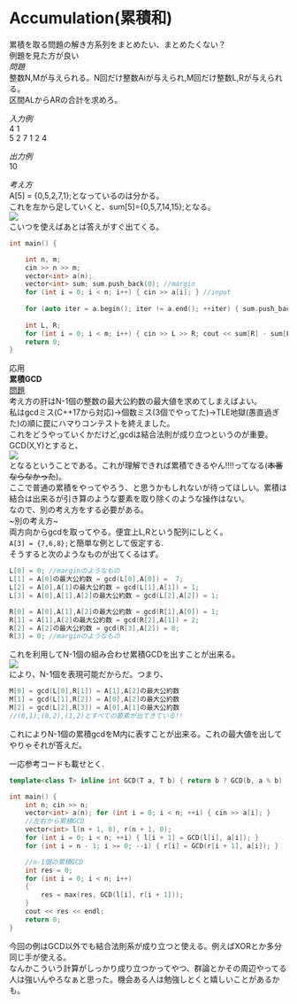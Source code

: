 # Accumulation(累積和)
累積を取る問題の解き方系列をまとめたい、まとめたくない？  
例題を見た方が良い  
_問題_  
整数N,Mが与えられる。N回だけ整数Aiが与えられ,M回だけ整数L,Rが与えられる。  
区間ALからARの合計を求めろ。  


_入力例_  
4 1  
5 2 7 1
2 4

_出力例_  
10

_考え方_  
A[5] = {0,5,2,7,1};となっているのは分かる。  
これを左から足していくと、sum[5]={0,5,7,14,15};となる。  
<img src = "https://latex.codecogs.com/gif.latex?sum[R]&space;-&space;sum[L-1]">   
こいつを使えばあとは答えがすぐ出てくる。

~~~cpp
int main() {

	int n, m;
	cin >> n >> m;
	vector<int> a(n);
	vector<int> sum; sum.push_back(0); //margin
	for (int i = 0; i < n; i++) { cin >> a[i]; } //input
	
	for (auto iter = a.begin(); iter != a.end(); ++iter) { sum.push_back(accumulate(a.begin(), iter+1, 0)); } //累積和
	
	int L, R;
	for (int i = 0; i < m; i++) { cin >> L >> R; cout << sum[R] - sum[L - 1] << endl; }//答え
	return 0;
}
~~~

応用  
__累積GCD__  
[問題](https://atcoder.jp/contests/abc125/tasks/abc125_c)  
考え方の肝はN-1個の整数の最大公約数の最大値を求めてしまえばよい。  
私はgcdミス(C++17から対応)->個数ミス(3個でやってた)->TLE地獄(愚直過ぎた)の順に罠にハマりコンテストを終えました。  
これをどうやっていくかだけど,gcdは結合法則が成り立つというのが重要。  
GCD(X,Y)とすると、  
<img src = "https://latex.codecogs.com/gif.latex?GCD(GCD(X,Y),Z)&space;=&space;GCD(X,GCD(Y,Z))">  
となるということである。これが理解できれば累積できるやん!!!!ってなる(~~本番ならなかった~~)。  
ここで普通の累積をやってやろう、と思うかもしれないが待ってほしい。累積は結合は出来るが引き算のような要素を取り除くのような操作はない。  
なので、別の考え方をする必要がある。  
~別の考え方~  
両方向からgcdを取ってやる。便宜上L,Rという配列にしとく。  
`A[3] = {7,6,8};`と簡単な例として仮定する.  
そうすると次のようなものが出てくるはず。
~~~cpp
L[0] = 0; //marginのようなもの
L[1] = A[0]の最大公約数 = gcd(L[0],A[0]) =  7;
L[2] = A[0],A[1]の最大公約数 = gcd(L[1],A[1]) = 1;
L[3] = A[0],A[1],A[2]の最大公約数 = gcd(L[2],A[2]) = 1;

R[0] = A[0],A[1],A[2]の最大公約数 = gcd(R[1],A[0]) = 1;
R[1] = A[1],A[2]の最大公約数 = gcd(R[2],A[1]) = 2;
R[2] = A[2]の最大公約数 = gcd(R[3],A[2]) = 8;
R[3] = 0; //marginのようなもの
~~~
これを利用してN-1個の組み合わせ累積GCDを出すことが出来る。  
<img src="https://latex.codecogs.com/gif.latex?M(i)&space;=&space;GCD(L(i),R(i&plus;1));">  
により、N-1個を表現可能だからだ。つまり、
~~~cpp
M[0] = gcd(L[0],R[1]) = A[1],A[2]の最大公約数
M[1] = gcd(L[1],R[2]) = A[0],A[2]の最大公約数
M[2] = gcd(L[2],R[3]) = A[0],A[1]の最大公約数
//(0,1),(0,2),(1,2)とすべての要素が出てきている!!
~~~
これによりN-1個の累積gcdをM内に表すことが出来る。これの最大値を出してやりゃそれが答えだ。

一応参考コードも載せとく.
~~~cpp
template<class T> inline int GCD(T a, T b) { return b ? GCD(b, a % b) : a; }

int main() {
	int n; cin >> n;
	vector<int> a(n); for (int i = 0; i < n; ++i) { cin >> a[i]; }
	//左右から累積GCD
	vector<int> l(n + 1, 0), r(n + 1, 0);
	for (int i = 0; i < n; ++i) { l[i + 1] = GCD(l[i], a[i]); }
	for (int i = n - 1; i >= 0; --i) { r[i] = GCD(r[i + 1], a[i]); }

	//n-1個の累積GCD
	int res = 0;
	for (int i = 0; i < n; i++)
	{
		res = max(res, GCD(l[i], r[i + 1]));
	}
	cout << res << endl;
	return 0;
}
~~~
今回の例はGCD以外でも結合法則系が成り立つと使える。例えばXORとか多分同じ手が使える。  
なんかこういう計算がしっかり成り立つかってやつ、群論とかその周辺やってる人は強いんやろなぁと思った。機会ある人は勉強しとくと嬉しいことがあるかも。